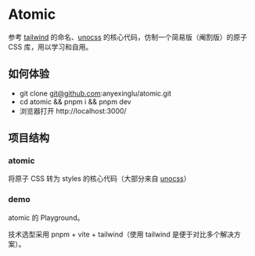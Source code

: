 # Atomic

参考 [tailwind](https://tailwindcss.com/) 的命名、[unocss](https://github.com/antfu/unocss) 的核心代码，仿制一个简易版（阉割版）的原子 CSS 库，用以学习和自用。

## 如何体验

- git clone git@github.com:anyexinglu/atomic.git
- cd atomic && pnpm i && pnpm dev
- 浏览器打开 http://localhost:3000/

## 项目结构

### atomic

将原子 CSS 转为 styles 的核心代码（大部分来自 [unocss](https://github.com/antfu/unocss)）

### demo

atomic 的 Playground。

技术选型采用 pnpm + vite + tailwind（使用 tailwind 是便于对比多个解决方案）。
